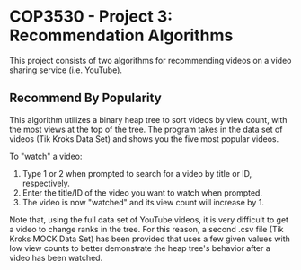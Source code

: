 <H1> COP3530 - Project 3: Recommendation Algorithms </h1>
This project consists of two algorithms for recommending videos on a video sharing service (i.e. YouTube).

<H2> Recommend By Popularity </h2>
This algorithm utilizes a binary heap tree to sort videos by view count, with the most views at the top of the tree.
The program takes in the data set of videos (Tik Kroks Data Set) and shows you the five most popular videos.

To "watch" a video:
1. Type 1 or 2 when prompted to search for a video by title or ID, respectively.
2. Enter the title/ID of the video you want to watch when prompted.
3. The video is now "watched" and its view count will increase by 1.

Note that, using the full data set of YouTube videos, it is very difficult to get a video to change ranks in the tree. For this reason, a second .csv file (Tik Kroks MOCK Data Set) has been provided that uses a few given values with low view counts to better demonstrate the heap tree's behavior after a video has been watched.

